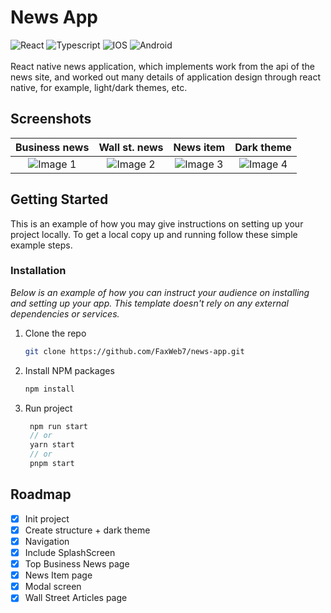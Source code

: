 # News App

<!-- ABOUT THE PROJECT -->



 ![React](https://img.shields.io/badge/react-%2320232a.svg?style=for-the-badge&logo=react&logoColor=%2361DAFB)   ![Typescript](https://img.shields.io/badge/TypeScript-007ACC?style=for-the-badge&logo=typescript&logoColor=white) ![IOS](https://img.shields.io/badge/iOS-000000?style=for-the-badge&logo=ios&logoColor=white)  ![Android](https://img.shields.io/badge/Android-3DDC84?style=for-the-badge&logo=android&logoColor=white)                                                <br />              
React native news application, which implements work from the api of the news site, and worked out many details of application design through react native, for example, light/dark themes, etc. 
                                                                            

                                                                                  
## **Screenshots**

|   Business news	|   Wall st. news	|   News item	|   Dark theme
|:-:	|:-:	|:-:	|:-:
|  ![Image 1](https://i.ibb.co/Lvv5JVh/2023-04-07-18-29-16.png)	|   ![Image 2](https://i.ibb.co/1TDF4gp/2023-04-07-18-29-26.png)	|   ![Image 3](https://i.ibb.co/LzZvnSZ/2023-04-07-18-29-43.png)	|   ![Image 4](https://i.ibb.co/xFbdQzm/2023-04-07-18-30-11.png)

<!-- GETTING STARTED -->
## Getting Started

This is an example of how you may give instructions on setting up your project locally.
To get a local copy up and running follow these simple example steps.

### Installation

_Below is an example of how you can instruct your audience on installing and setting up your app. This template doesn't rely on any external dependencies or services._

1. Clone the repo
   ```sh
   git clone https://github.com/FaxWeb7/news-app.git
   ```
2. Install NPM packages
   ```sh
   npm install
   ```
3. Run project
   ```js
    npm run start
    // or
    yarn start
    // or
    pnpm start
   ```


<!-- ROADMAP -->
## Roadmap

- [x] Init project
- [x] Create structure + dark theme 
- [x] Navigation
- [x] Include SplashScreen
- [x] Top Business News page
- [x] News Item page
- [x] Modal screen
- [x] Wall Street Articles page
